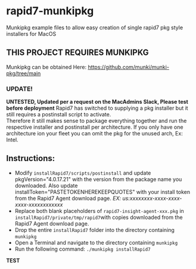 # rapid7-munkipkg
Munkipkg example files to allow easy creation of single rapid7 pkg style installers for MacOS

## THIS PROJECT REQUIRES MUNKIPKG
Munkipkg can be obtained Here: https://github.com/munki/munki-pkg/tree/main

### UPDATE!
**UNTESTED, Updated per a request on the MacAdmins Slack, Please test before deployment**
Rapid7 has switched to supplying a pkg installer but it still requires a postinstall script to activate.  
Therefore it still makes sense to package everything together and run the respective installer and postinstall per architecture.
If you only have one architecture ion your fleet you can omit the pkg for the unused arch, Ex: Intel.

## Instructions:

* Modify `installRapid7/scripts/postinstall` and update pkgVersion="4.0.17.21" with the version from the package name you downloaded. Also update installToken="PASTETOKENHEREKEEPQUOTES" with your install token from the Rapid7 Agent download page. _EX: us:xxxxxxxx-xxxx-xxxx-xxxx-xxxxxxxxxxxx_
* Replace both blank placeholders of `rapid7-insight-agent-xxx.pkg` in `installRapid7/private/tmp/rapid7`with copies downloaded from the Rapid7 Agent download page.
* Drop the entire `installRapid7` folder into the directory containing `munkipkg`
* Open a Terminal and navigate to the directory containing `munkipkg`
* Run the following command: `./munkipkg installRapid7`

**TEST**